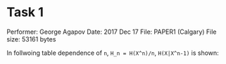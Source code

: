 # Task 1

  Performer: George Agapov
  Date: 2017 Dec 17
  File: PAPER1 (Calgary)
  File size: 53161 bytes


In follwoing table dependence of `n`, `H_n = H(X^n)/n`, `H(X|X^n-1)` is shown:


